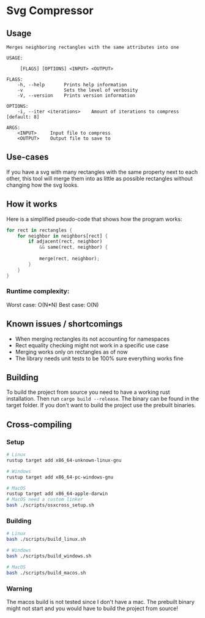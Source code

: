 # Svg Compressor

## Usage
```
Merges neighboring rectangles with the same attributes into one

USAGE:
    
     [FLAGS] [OPTIONS] <INPUT> <OUTPUT>

FLAGS:
    -h, --help       Prints help information
    -v               Sets the level of verbosity
    -V, --version    Prints version information

OPTIONS:
    -i, --iter <iterations>    Amount of iterations to compress [default: 8]

ARGS:
    <INPUT>     Input file to compress
    <OUTPUT>    Output file to save to
```


## Use-cases
If you have a svg with many rectangles with the same property next to each other, this tool will merge them into as little as possible rectangles without changing how the svg looks.


## How it works
Here is a simplified pseudo-code that shows how the program works:
```rust
for rect in rectangles {
    for neighbor in neighbors[rect] {
        if adjacent(rect, neighbor) 
            && same(rect, neighbor) {
            
            merge(rect, neighbor);
        }
    }
}
```

### Runtime complexity:
Worst case: O(N*N)
Best case: O(N)


## Known issues / shortcomings
 - When merging rectangles its not accounting for namespaces
 - Rect equality checking might not work in a specific use case
 - Merging works only on rectangles as of now
 - The library needs unit tests to be 100% sure everything works fine


## Building
To build the project from source you need to have a working rust installation.
Then run `cargo build --release`. The binary can be found in the target folder.
If you don't want to build the project use the prebuilt binaries.


## Cross-compiling

### Setup
```bash
# Linux
rustup target add x86_64-unknown-linux-gnu

# Windows
rustup target add x86_64-pc-windows-gnu

# MacOS
rustup target add x86_64-apple-darwin
# MacOS need a custom linker
bash ./scripts/osxcross_setup.sh
```

### Building
```bash
# Linux
bash ./scripts/build_linux.sh

# Windows
bash ./scripts/build_windows.sh

# MacOS
bash ./scripts/build_macos.sh
```

### Warning
The macos build is not tested since I don't have a mac. 
The prebuilt binary might not start and you would have to build the project from source!